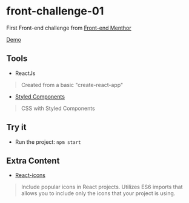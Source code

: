 # front-challenge-01

First Front-end challenge from [Front-end Menthor](https://www.frontendmentor.io/)

[Demo](https://front-challenge-01.now.sh/)

## Tools

- ReactJs
> Created from a basic "create-react-app"
- [Styled Components](https://styled-components.com/)
> CSS with Styled Components

## Try it

- Run the project:
`npm start`


## Extra Content

- [React-icons](https://react-icons.netlify.com/#/)
> Include popular icons in React projects. Utilizes ES6 imports that allows you to include only the icons that your project is using.

